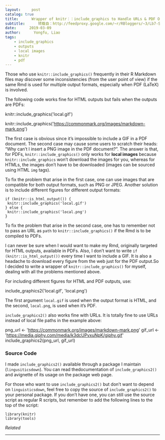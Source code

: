 ```yaml
---
layout:     post
catalog: true
title:      Wrapper of knitr：：include_graphics to Handle URLs & PDF Outputs
subtitle:      转载自：http://feedproxy.google.com/~r/RBloggers/~3/Lb7-S-KZP_c/
date:      2019-03-09
author:      Yongfu, Liao
tags:
    - include_graphics
    - outputs
    - local images
    - knitr
    - pdf
---
```






Those who use `knitr::include_graphics()` frequently in their R Markdown files may discover some inconsistencies (from the user point of view) if the same Rmd is used for multiple output formats, especially when PDF (LaTeX) is involved.

The following code works fine for HTML outputs but fails when the outputs are PDFs:




knitr::include_graphics('local.gif')






knitr::include_graphics('https://commonmark.org/images/markdown-mark.png')




The first case is obvious since it’s impossible to include a GIF in a PDF document. The second case may cause some users to scratch their heads: “Why can’t I insert a PNG image in the PDF document?”. The answer is that, for PDFs, `knitr::include_graphics()` only works for **local images** because `knitr::include_graphics` won’t download the images for you, whereas for HTMLs, the images don’t have to be downloaded (images can be sourced using HTML `img` tags).

To fix the problem that arise in the first case, one can use images that are compatible for both output formats, such as PNG or JPEG. Another solution is to include different figures for different output formats:

```
if (knitr::is_html_output()) {
 knitr::include_graphics('local.gif')
} else {
 knitr::include_graphics('local.png')
}

```

To fix the problem that arise in the second case, one has to remember not to pass an URL as `path` to `knitr::include_graphics()` if the Rmd is to be compiled to PDFs.

I can never be sure when I would want to make my Rmd, originally targeted for HTML outputs, available in PDFs. Also, I don’t want to write `if (knitr::is_html_output())` every time I want to include a GIF. It is also a headache to download every figure from the web just for the PDF output.So I decided to write a wrapper of `knitr::include_graphics()` for myself, dealing with all the problems mentioned above.


For including different figures for HTML and PDF outputs, use:


include_graphics2('local.gif', 'local.png')


The first argument `local.gif` is used when the output format is HTML, and the second, `local.png`, is used when it’s PDF.


`include_graphics2()` also works fine with URLs. It is totally fine to use URLs instead of local file paths in the example above:


png_url <- 'https://commonmark.org/images/markdown-mark.png'
gif_url <- 'https://media.giphy.com/media/k3dcUPvxuNpK/giphy.gif'
include_graphics2(png_url, gif_url)




### Source Code

I made `include_graphics2()` available through a package I maintain (`lingusiticsdown`). You can read thedocumentation of `include_graphics2()` and avignette of its usage on the package web page.

For those who want to use `include_graphics2()` but don’t want to depend on `linguisticsdown`, feel free to copy the source of `include_graphics2()` to your personal package. If you don’t have one, you can still use the source script as regular R scripts, but remember to add the following lines to the top of the script:

```
library(knitr)
library(tools)

```


*Related*








---
